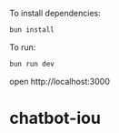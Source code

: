 To install dependencies:
```sh
bun install
```

To run:
```sh
bun run dev
```

open http://localhost:3000
# chatbot-iou
